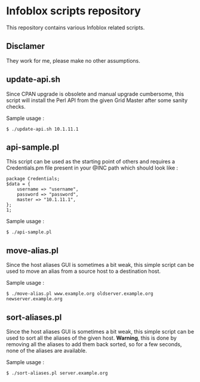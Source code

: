 Infoblox scripts repository
=============================

This repository contains various Infoblox related scripts.

Disclamer
---------

They work for me, please make no other assumptions.

update-api.sh
-------------

Since CPAN upgrade is obsolete and manual upgrade cumbersome, this script will install the Perl API from the given Grid Master after some sanity checks.

Sample usage :

	$ ./update-api.sh 10.1.11.1

api-sample.pl
-------------

This script can be used as the starting point of others and requires a Credentials.pm file present in your @INC path which should look like :

	package Credentials;
	$data = {
		username => "username",
		password => "password",
		master => "10.1.11.1",	
	};
	1; 

Sample usage :

	$ ./api-sample.pl

move-alias.pl
-------------

Since the host aliases GUI is sometimes a bit weak, this simple script can be used to move an alias from a source host to a destination host.

Sample usage :

	$ ./move-alias.pl www.example.org oldserver.example.org newserver.example.org

sort-aliases.pl
---------------

Since the host aliases GUI is sometimes a bit weak, this simple script can be used to sort all the aliases of the given host. **Warning**, this is done by removing all the aliases to add them back sorted, so for a few seconds, none of the aliases are available. 

Sample usage :

	$ ./sort-aliases.pl server.example.org

